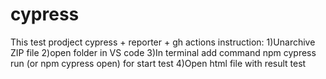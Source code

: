 # cypress
This test prodject cypress + reporter + gh actions
instruction:
1)Unarchive ZIP file
2)open folder in VS code
3)In terminal add command npm cypress run (or npm cypress open) for start test
4)Open html file with result test
